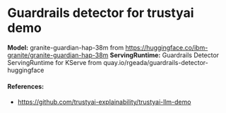 # Guardrails detector for trustyai demo

__Model:__ granite-guardian-hap-38m from https://huggingface.co/ibm-granite/granite-guardian-hap-38m
__ServingRuntime:__ Guardrails Detector ServingRuntime for KServe from quay.io/rgeada/guardrails-detector-huggingface

#### References:
- https://github.com/trustyai-explainability/trustyai-llm-demo
